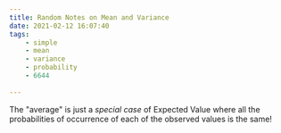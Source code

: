 ```yaml
---
title: Random Notes on Mean and Variance
date: 2021-02-12 16:07:40
tags:
    - simple
    - mean
    - variance
    - probability
    - 6644
    
---
```


The "average" is just a _special case_ of Expected Value where all the probabilities of occurrence of each of the observed values is the same!


